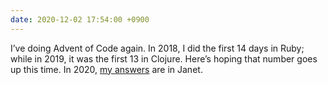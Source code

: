 ```yaml
---
date: 2020-12-02 17:54:00 +0900
---
```


I’ve doing Advent of Code again. In 2018, I did the first 14 days in Ruby; while in 2019, it was the first 13 in Clojure. Here’s hoping that number goes up this time. In 2020, [my answers](https://github.com/pyrmont/advent/tree/master/2020) are in Janet.
